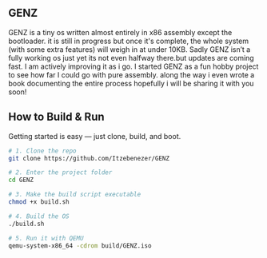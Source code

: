## GENZ 

GENZ is a tiny os written almost entirely in x86 assembly except the bootloader. it is still in progress but once it's complete, the whole system (with some extra features) will weigh in at under 10KB.
Sadly GENZ isn’t a fully working os just yet its not even halfway there.but updates are coming fast. I am actively improving it as i go.
I started GENZ as a fun hobby project to see how far I could go with pure assembly. along the way i even wrote a book documenting the entire process hopefully i will be sharing it with you soon!


## How to Build & Run

Getting started is easy — just clone, build, and boot.

```bash
# 1. Clone the repo
git clone https://github.com/Itzebenezer/GENZ

# 2. Enter the project folder
cd GENZ

# 3. Make the build script executable
chmod +x build.sh

# 4. Build the OS
./build.sh

# 5. Run it with QEMU
qemu-system-x86_64 -cdrom build/GENZ.iso
